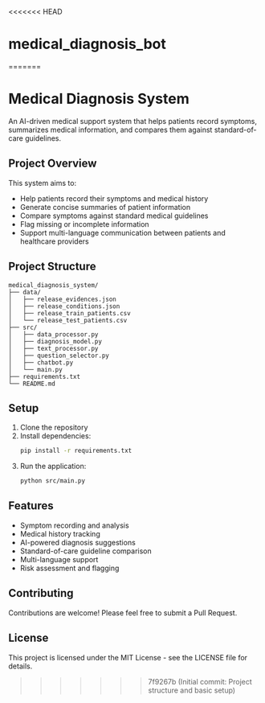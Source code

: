 <<<<<<< HEAD
# medical_diagnosis_bot
=======
# Medical Diagnosis System

An AI-driven medical support system that helps patients record symptoms, summarizes medical information, and compares them against standard-of-care guidelines.

## Project Overview

This system aims to:
- Help patients record their symptoms and medical history
- Generate concise summaries of patient information
- Compare symptoms against standard medical guidelines
- Flag missing or incomplete information
- Support multi-language communication between patients and healthcare providers

## Project Structure

```
medical_diagnosis_system/
├── data/
│   ├── release_evidences.json
│   ├── release_conditions.json
│   ├── release_train_patients.csv
│   └── release_test_patients.csv
├── src/
│   ├── data_processor.py
│   ├── diagnosis_model.py
│   ├── text_processor.py
│   ├── question_selector.py
│   ├── chatbot.py
│   └── main.py
├── requirements.txt
└── README.md
```

## Setup

1. Clone the repository
2. Install dependencies:
   ```bash
   pip install -r requirements.txt
   ```
3. Run the application:
   ```bash
   python src/main.py
   ```

## Features

- Symptom recording and analysis
- Medical history tracking
- AI-powered diagnosis suggestions
- Standard-of-care guideline comparison
- Multi-language support
- Risk assessment and flagging

## Contributing

Contributions are welcome! Please feel free to submit a Pull Request.

## License

This project is licensed under the MIT License - see the LICENSE file for details.
>>>>>>> 7f9267b (Initial commit: Project structure and basic setup)
